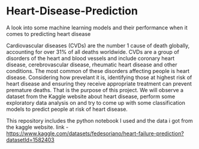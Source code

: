 # Heart-Disease-Prediction
A look into some machine learning models and their performance when it comes to predicting heart disease

Cardiovascular diseases (CVDs) are the number 1 cause of death globally, accounting for over 31% of all deaths worldwide. CVDs are a group of disorders of the heart and blood vessels and include coronary heart disease, cerebrovascular disease, rheumatic heart disease and other conditions. The most common of these disorders affecting people is heart disease. Considering how prevelant it is, identifying those at highest risk of heart disease and ensuring they receive appropriate treatment can prevent premature deaths. That is the purpose of this project. We will observe a dataset from the Kaggle website about heart disease, perform some exploratory data analysis on and try to come up with some classification models to predict people at risk of heart disease.

This repository includes the python notebook I used and the data i got from the kaggle website. link - https://www.kaggle.com/datasets/fedesoriano/heart-failure-prediction?datasetId=1582403

